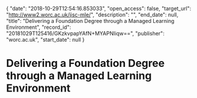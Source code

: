 {
  "date": "2018-10-29T12:54:16.853033", 
  "open_access": false, 
  "target_url": "http://www2.worc.ac.uk/jisc-mle/", 
  "description": "", 
  "end_date": null, 
  "title": "Delivering a Foundation Degree through a Managed Learning Environment", 
  "record_id": "20181029T125416/GKzkvpapYAfN+MYAPNIiqw==", 
  "publisher": "worc.ac.uk", 
  "start_date": null
}

# Delivering a Foundation Degree through a Managed Learning Environment

